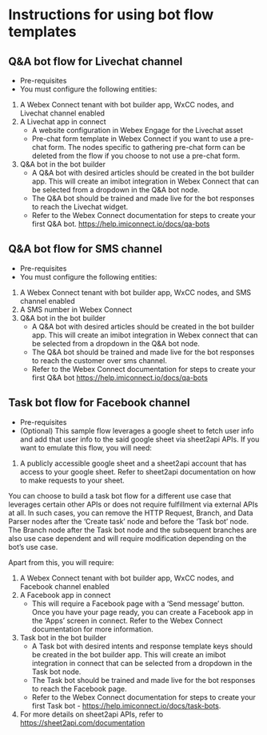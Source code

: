 # Instructions for using bot flow templates

## Q&A bot flow for Livechat channel
- Pre-requisites
- You must configure the following entities:
1.	A Webex Connect tenant with bot builder app, WxCC nodes, and Livechat channel enabled
2.	A Livechat app in connect
      * A website configuration in Webex Engage for the Livechat asset
      * Pre-chat form template in Webex Connect if you want to use a pre-chat form. The nodes specific to gathering pre-chat form can be deleted from the flow if you choose       to not use a pre-chat form.
3. Q&A bot in the bot builder
    * A Q&A bot with desired articles should be created in the bot builder app. This will create an imibot integration in Webex Connect that can be selected from a dropdown in the Q&A bot node.
    * The Q&A bot should be trained and made live for the bot responses to reach the Livechat widget.
    * Refer to the Webex Connect documentation for steps to create your first Q&A bot.
      https://help.imiconnect.io/docs/qa-bots

## Q&A bot flow for SMS channel
- Pre-requisites
- You must configure the following entities:
1.	A  Webex Connect tenant with bot builder app, WxCC nodes, and SMS channel enabled
2.	A SMS number in Webex Connect
3.  Q&A bot in the bot builder
    * A Q&A bot with desired articles should be created in the bot builder app. This will create an imibot integration in Webex connect that can be selected from a dropdown in the Q&A bot node.
    * The Q&A bot should be trained and made live for the bot responses to reach the customer over sms channel.
    * Refer to the Webex Connect documentation for steps to create your first Q&A bot
      https://help.imiconnect.io/docs/qa-bots

## Task bot flow for Facebook channel
- Pre-requisites
- (Optional) This sample flow leverages a google sheet to fetch user info and add that user info to the said google sheet via sheet2api APIs. If you want to emulate this flow, you will need:

1. A publicly accessible google sheet and a sheet2api account that has access to your google sheet. Refer to sheet2api documentation on how to make requests to your sheet.

You can choose to build a task bot flow for a different use case that leverages certain other APIs or does not require fulfillment via external APIs at all. In such cases, you can remove the HTTP Request, Branch, and Data Parser nodes after the ‘Create task’ node and before the ‘Task bot’ node. The Branch node after the Task bot node and the subsequent branches are also use case dependent and will require modification depending on the bot’s use case.

Apart from this, you will require:

1. A Webex Connect tenant with bot builder app, WxCC nodes, and Facebook channel enabled
2.	A Facebook app in connect
    * This will require a Facebook page with a ‘Send message’ button. Once you have your page ready, you can create a Facebook app in the ‘Apps’ screen in connect. Refer to the Webex Connect documentation for more information.
3. Task bot in the bot builder
    * A Task bot with desired intents and response template keys should be created in the bot builder app. This will create an imibot integration in connect that can be selected from a dropdown in the Task bot node.
    * The Task bot should be trained and made live for the bot responses to reach the Facebook page.
    * Refer to the Webex Connect documentation for steps to create your first Task bot - https://help.imiconnect.io/docs/task-bots.
4. For more details on sheet2api APIs, refer to https://sheet2api.com/documentation
